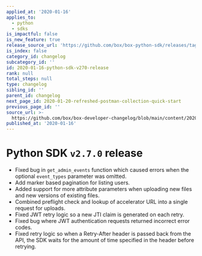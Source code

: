 ```yaml
---
applied_at: '2020-01-16'
applies_to:
  - python
  - sdks
is_impactful: false
is_new_feature: true
release_source_url: 'https://github.com/box/box-python-sdk/releases/tag/v2.7.0'
is_index: false
category_id: changelog
subcategory_id: ''
id: 2020-01-16-python-sdk-v270-release
rank: null
total_steps: null
type: changelog
sibling_id: ''
parent_id: changelog
next_page_id: 2020-01-20-refreshed-postman-collection-quick-start
previous_page_id: ''
source_url: >-
  https://github.com/box/box-developer-changelog/blob/main/content/2020/01-16-python-sdk-v270-release.md
published_at: '2020-01-16'
---
```

# Python SDK `v2.7.0` release

- Fixed bug in `get_admin_events` function which caused errors when the optional `event_types` parameter was omitted.
- Add marker based pagination for listing users.
- Added support for more attribute parameters when uploading new files and new versions of existing files.
- Combined preflight check and lookup of accelerator URL into a single request for uploads.
- Fixed JWT retry logic so a new JTI claim is generated on each retry.
- Fixed bug where JWT authentication requests returned incorrect error codes.
- Fixed retry logic so when a Retry-After header is passed back from the API, the SDK waits for the amount of time specified in the header before retrying.